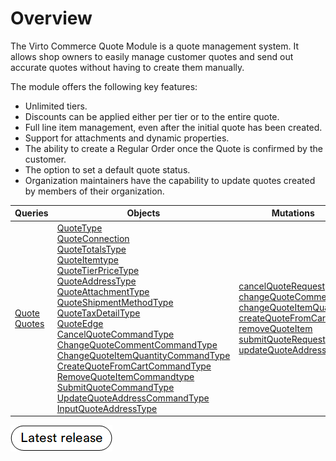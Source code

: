 # Overview

The Virto Commerce Quote Module is a quote management system. It allows shop owners to easily manage customer quotes and send out accurate quotes without having to create them manually.

The module offers the following key features:

* Unlimited tiers.
* Discounts can be applied either per tier or to the entire quote.
* Full line item management, even after the initial quote has been created.
* Support for attachments and dynamic properties.
* The ability to create a Regular Order once the Quote is confirmed by the customer.
* The option to set a default quote status.
* Organization maintainers have the capability to update quotes created by members of their organization.

| Queries                    	| Objects                                               | Mutations                                                                                                      	|
|----------------------------	|-----------------------------------------------------	|----------------------------------------------------------------------------------------------------------------	|
| [Quote](queries/quote.md) <br> [Quotes](queries/quotes.md)  	| [QuoteType](objects/QuoteType.md)<br> [QuoteConnection](objects/QuoteConnection.md)<br> [QuoteTotalsType](objects/QuoteTotalsType.md)<br> [QuoteItemtype](objects/QuoteItemtype.md)<br> [QuoteTierPriceType](objects/QuoteTierPriceType.md)<br> [QuoteAddressType](objects/QuoteAddressType.md)<br> [QuoteAttachmentType](objects/QuoteAttachmentType.md)<br> [QuoteShipmentMethodType](objects/QuoteShipmentMethodType.md)<br> [QuoteTaxDetailType](objects/QuoteTaxDetailType.md)<br> [QuoteEdge](objects/QuoteEdge.md)<br> [CancelQuoteCommandType](objects/CancelQuoteCommandType.md)<br> [ChangeQuoteCommentCommandType](objects/ChangeQuoteCommentCommandType.md)<br> [ChangeQuoteItemQuantityCommandType](objects/ChangeQuoteItemQuantityCommandType.md)<br> [CreateQuoteFromCartCommandType](objects/CreateQuoteFromCartCommandType.md)<br> [RemoveQuoteItemCommandtype](objects/RemoveQuoteItemCommandtype.md)<br> [SubmitQuoteCommandType](objects/SubmitQuoteCommandType.md)<br> [UpdateQuoteAddressCommandType](objects/UpdateQuoteAddressCommandType.md)<br> [InputQuoteAddressType](objects/InputQuoteAddressType.md)<br> 	| [cancelQuoteRequest](mutations/cancel-quote-request.md)<br> [changeQuoteComment](mutations/change-quote-comment.md)<br> [changeQuoteItemQuantity](mutations/change-quote-item-quantity.md)<br> [createQuoteFromCart](mutations/create-quote-from-cart.md)<br> [removeQuoteItem](mutations/remove-quote-item.md)<br> [submitQuoteRequest](mutations/submit-quote-request.md)<br> [updateQuoteAddresses](mutations/update-quote-address.md)<br> 	|


[![Download module](../media/latest_release.png)](https://github.com/VirtoCommerce/vc-module-quote/releases)
